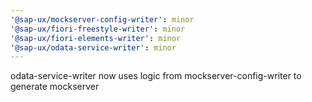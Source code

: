 ```yaml
---
'@sap-ux/mockserver-config-writer': minor
'@sap-ux/fiori-freestyle-writer': minor
'@sap-ux/fiori-elements-writer': minor
'@sap-ux/odata-service-writer': minor
---
```


odata-service-writer now uses logic from mockserver-config-writer to generate mockserver

